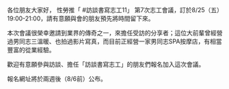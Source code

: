 ---
---
各位朋友大家好，
性勞推「 #訪談書寫志工11」 第7次志工會議，訂於8/25（五）19:00-21:00，請有意願與會的朋友預先將時間留下來。

本次會議很榮幸邀請到業界的傳奇之一，來擔任受訪的分享者；這位大前輩曾經營過男同志三溫暖、也拍過影片寫真，而目前正經營一家男同志SPA按摩店，有相當豐富的從業經驗。

歡迎有意願參與訪談、擔任「訪談書寫志工」的朋友們報名加入這次會議。

報名網址將於兩週後（8/6前）公布。